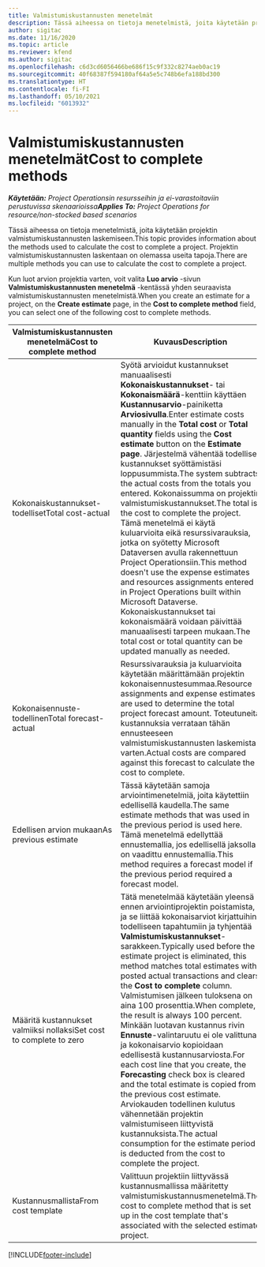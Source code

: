 ```yaml
---
title: Valmistumiskustannusten menetelmät
description: Tässä aiheessa on tietoja menetelmistä, joita käytetään projektin valmistumiskustannusten laskemiseen.
author: sigitac
ms.date: 11/16/2020
ms.topic: article
ms.reviewer: kfend
ms.author: sigitac
ms.openlocfilehash: c6d3cd6056466be686f15c9f332c8274aeb0ac19
ms.sourcegitcommit: 40f68387f594180af64a5e5c748b6efa188bd300
ms.translationtype: HT
ms.contentlocale: fi-FI
ms.lasthandoff: 05/10/2021
ms.locfileid: "6013932"
---
```

# <a name="cost-to-complete-methods"></a><span data-ttu-id="c8d1b-103">Valmistumiskustannusten menetelmät</span><span class="sxs-lookup"><span data-stu-id="c8d1b-103">Cost to complete methods</span></span>

<span data-ttu-id="c8d1b-104">_**Käytetään:** Project Operationsin resursseihin ja ei-varastoitaviin perustuvissa skenaarioissa_</span><span class="sxs-lookup"><span data-stu-id="c8d1b-104">_**Applies To:** Project Operations for resource/non-stocked based scenarios_</span></span>

<span data-ttu-id="c8d1b-105">Tässä aiheessa on tietoja menetelmistä, joita käytetään projektin valmistumiskustannusten laskemiseen.</span><span class="sxs-lookup"><span data-stu-id="c8d1b-105">This topic provides information about the methods used to calculate the cost to complete a project.</span></span> <span data-ttu-id="c8d1b-106">Projektin valmistumiskustannusten laskentaan on olemassa useita tapoja.</span><span class="sxs-lookup"><span data-stu-id="c8d1b-106">There are multiple methods you can use to calculate the cost to complete a project.</span></span> 

<span data-ttu-id="c8d1b-107">Kun luot arvion projektia varten, voit valita **Luo arvio** -sivun **Valmistumiskustannusten menetelmä** -kentässä yhden seuraavista valmistumiskustannusten menetelmistä.</span><span class="sxs-lookup"><span data-stu-id="c8d1b-107">When you create an estimate for a project, on the **Create estimate** page, in the **Cost to complete method** field, you can select one of the following cost to complete methods.</span></span>

| <span data-ttu-id="c8d1b-108">Valmistumiskustannusten menetelmä</span><span class="sxs-lookup"><span data-stu-id="c8d1b-108">Cost to complete method</span></span>    | <span data-ttu-id="c8d1b-109">Kuvaus</span><span class="sxs-lookup"><span data-stu-id="c8d1b-109">Description</span></span>                                                                                                                                                                                                                                                                                                                                                                                                                                                                                        |
|------------------------------|----------------------------------------------------------------------------------------------------------------------------------------------------------------------------------------------------------------------------------------------------------------------------------------------------------------------------------------------------------------------------------------------------------------------------------------------------------------------------------------------------|
| <span data-ttu-id="c8d1b-110">Kokonaiskustannukset-todelliset</span><span class="sxs-lookup"><span data-stu-id="c8d1b-110">Total cost-actual</span></span>            | <span data-ttu-id="c8d1b-111">Syötä arvioidut kustannukset manuaalisesti **Kokonaiskustannukset**- tai **Kokonaismäärä**-kenttiin käyttäen **Kustannusarvio**-painiketta **Arviosivulla**.</span><span class="sxs-lookup"><span data-stu-id="c8d1b-111">Enter estimate costs manually in the **Total cost** or **Total quantity** fields using the **Cost estimate** button on the **Estimate page**.</span></span> <span data-ttu-id="c8d1b-112">Järjestelmä vähentää todelliset kustannukset syöttämistäsi loppusummista.</span><span class="sxs-lookup"><span data-stu-id="c8d1b-112">The system subtracts the actual costs from the totals you entered.</span></span> <span data-ttu-id="c8d1b-113">Kokonaissumma on projektin valmistumiskustannukset.</span><span class="sxs-lookup"><span data-stu-id="c8d1b-113">The total is the cost to complete the project.</span></span> <span data-ttu-id="c8d1b-114">Tämä menetelmä ei käytä kuluarvioita eikä resurssivarauksia, jotka on syötetty Microsoft Dataversen avulla rakennettuun Project Operationsiin.</span><span class="sxs-lookup"><span data-stu-id="c8d1b-114">This method doesn't use the expense estimates and resources assignments entered in Project Operations built within Microsoft Dataverse.</span></span> <span data-ttu-id="c8d1b-115">Kokonaiskustannukset tai kokonaismäärä voidaan päivittää manuaalisesti tarpeen mukaan.</span><span class="sxs-lookup"><span data-stu-id="c8d1b-115">The total cost or total quantity can be updated manually as needed.</span></span>  |
| <span data-ttu-id="c8d1b-116">Kokonaisennuste-todellinen</span><span class="sxs-lookup"><span data-stu-id="c8d1b-116">Total forecast-actual</span></span>        | <span data-ttu-id="c8d1b-117">Resurssivarauksia ja kuluarvioita käytetään määrittämään projektin kokonaisennustesummaa.</span><span class="sxs-lookup"><span data-stu-id="c8d1b-117">Resource assignments and expense estimates are used to determine the total project forecast amount.</span></span> <span data-ttu-id="c8d1b-118">Toteutuneita kustannuksia verrataan tähän ennusteeseen valmistumiskustannusten laskemista varten.</span><span class="sxs-lookup"><span data-stu-id="c8d1b-118">Actual costs are compared against this forecast to calculate the cost to complete.</span></span>                                                                                                                                                                                                                                                                          |
| <span data-ttu-id="c8d1b-119">Edellisen arvion mukaan</span><span class="sxs-lookup"><span data-stu-id="c8d1b-119">As previous estimate</span></span>         | <span data-ttu-id="c8d1b-120">Tässä käytetään samoja arviointimenetelmiä, joita käytettiin edellisellä kaudella.</span><span class="sxs-lookup"><span data-stu-id="c8d1b-120">The same estimate methods that was used in the previous period is used here.</span></span> <span data-ttu-id="c8d1b-121">Tämä menetelmä edellyttää ennustemallia, jos edellisellä jaksolla on vaadittu ennustemallia.</span><span class="sxs-lookup"><span data-stu-id="c8d1b-121">This method requires a forecast model if the previous period required a forecast model.</span></span>                                                                                                                                                                                                                                                                                                                           |
| <span data-ttu-id="c8d1b-122">Määritä kustannukset valmiiksi nollaksi</span><span class="sxs-lookup"><span data-stu-id="c8d1b-122">Set cost to complete to zero</span></span> | <span data-ttu-id="c8d1b-123">Tätä menetelmää käytetään yleensä ennen arviointiprojektin poistamista, ja se liittää kokonaisarviot kirjattuihin todelliseen tapahtumiin ja tyhjentää **Valmistumiskustannukset**-sarakkeen.</span><span class="sxs-lookup"><span data-stu-id="c8d1b-123">Typically used before the estimate project is eliminated, this method matches total estimates with posted actual transactions and clears the **Cost to complete** column.</span></span> <span data-ttu-id="c8d1b-124">Valmistumisen jälkeen tuloksena on aina 100 prosenttia.</span><span class="sxs-lookup"><span data-stu-id="c8d1b-124">When complete, the result is always 100 percent.</span></span> <span data-ttu-id="c8d1b-125">Minkään luotavan kustannus rivin **Ennuste**-valintaruutu ei ole valittuna ja kokonaisarvio kopioidaan edellisestä kustannusarviosta.</span><span class="sxs-lookup"><span data-stu-id="c8d1b-125">For each cost line that you create, the **Forecasting** check box is cleared and the total estimate is copied from the previous cost estimate.</span></span> <span data-ttu-id="c8d1b-126">Arviokauden todellinen kulutus vähennetään projektin valmistumiseen liittyvistä kustannuksista.</span><span class="sxs-lookup"><span data-stu-id="c8d1b-126">The actual consumption for the estimate period is deducted from the cost to complete the project.</span></span>              |
| <span data-ttu-id="c8d1b-127">Kustannusmallista</span><span class="sxs-lookup"><span data-stu-id="c8d1b-127">From cost template</span></span>           | <span data-ttu-id="c8d1b-128">Valittuun projektiin liittyvässä kustannusmallissa määritetty valmistumiskustannusmenetelmä.</span><span class="sxs-lookup"><span data-stu-id="c8d1b-128">The cost to complete method that is set up in the cost template that's associated with the selected estimate project.</span></span>                                                                                                                                                                                                                                                                                                                                                                          |


[!INCLUDE[footer-include](../includes/footer-banner.md)]